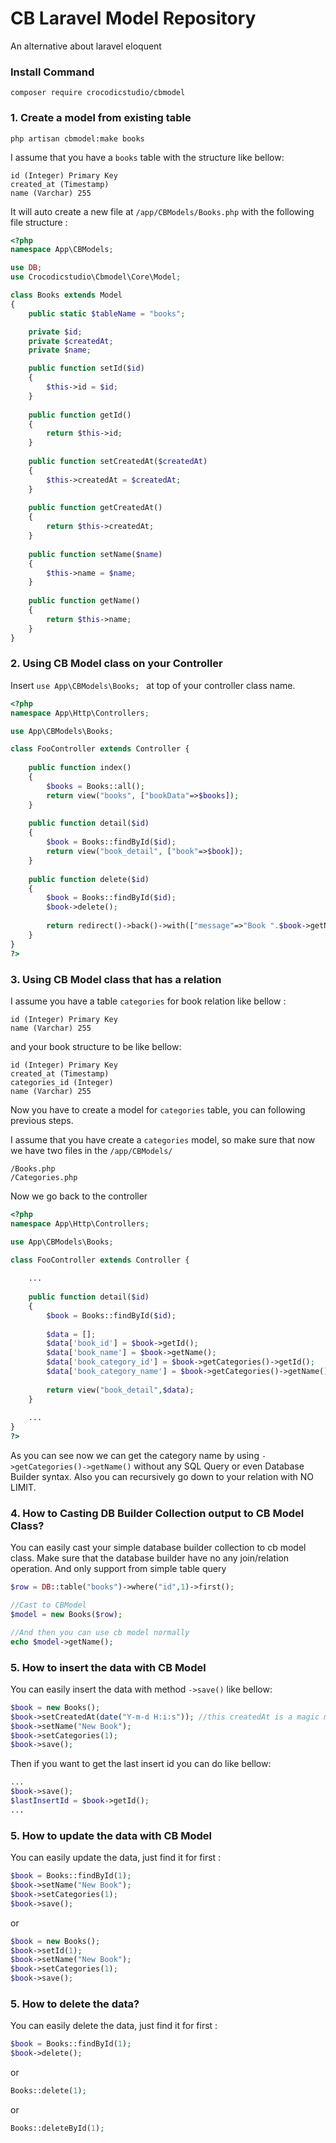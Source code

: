 # CB Laravel Model Repository
An alternative about laravel eloquent

### Install Command
``composer require crocodicstudio/cbmodel``

### 1. Create a model from existing table
``php artisan cbmodel:make books``

I assume that you have a ```books``` table with the structure like bellow:
```
id (Integer) Primary Key
created_at (Timestamp)
name (Varchar) 255
```

It will auto create a new file at ```/app/CBModels/Books.php``` with the following file structure : 

```php
<?php
namespace App\CBModels;

use DB;
use Crocodicstudio\Cbmodel\Core\Model;

class Books extends Model
{
    public static $tableName = "books";

    private $id;
    private $createdAt;
    private $name;

    public function setId($id)
    {
        $this->id = $id;
    }
    
    public function getId()
    {
        return $this->id;
    }
    
    public function setCreatedAt($createdAt)
    {
        $this->createdAt = $createdAt;
    }
    
    public function getCreatedAt()
    {
        return $this->createdAt;
    }
    
    public function setName($name)
    {
        $this->name = $name;
    }
    
    public function getName()
    {
        return $this->name;
    }
}
```

### 2. Using CB Model class on your Controller
Insert ```use App\CBModels\Books; ``` at top of your controller class name.

```php
<?php 
namespace App\Http\Controllers;

use App\CBModels\Books;

class FooController extends Controller {
    
    public function index() 
    {
        $books = Books::all();
        return view("books", ["bookData"=>$books]);
    }
    
    public function detail($id)
    {
        $book = Books::findById($id);
        return view("book_detail", ["book"=>$book]);
    }
    
    public function delete($id)
    {
        $book = Books::findById($id);
        $book->delete();
        
        return redirect()->back()->with(["message"=>"Book ".$book->getName()." has been deleted!"]);
    }
}
?>
```

### 3. Using CB Model class that has a relation
I assume you have a table ```categories``` for book relation like bellow : 
```
id (Integer) Primary Key
name (Varchar) 255
```
and your book structure to be like bellow:
```
id (Integer) Primary Key
created_at (Timestamp)
categories_id (Integer)
name (Varchar) 255
```
Now you have to create a model for ```categories``` table, you can following previous steps.

I assume that you have create a ```categories``` model, so make sure that now we have two files in the ```/app/CBModels/```
``` 
/Books.php
/Categories.php
```
Now we go back to the controller 
```php
<?php 
namespace App\Http\Controllers;

use App\CBModels\Books;

class FooController extends Controller {
    
    ...
    
    public function detail($id)
    {
        $book = Books::findById($id);
        
        $data = [];
        $data['book_id'] = $book->getId();
        $data['book_name'] = $book->getName();
        $data['book_category_id'] = $book->getCategories()->getId();
        $data['book_category_name'] = $book->getCategories()->getName();
        
        return view("book_detail",$data);
    }
    
    ...
}
?>
```
As you can see now we can get the category name by using ```->getCategories()->getName()``` without any SQL Query or even Database Builder syntax. Also you can recursively go down to your relation with NO LIMIT.

### 4. How to Casting DB Builder Collection output to CB Model Class?
You can easily cast your simple database builder collection to cb model class. Make sure that the database builder have no any join/relation operation. And only support from simple table query

```php 
$row = DB::table("books")->where("id",1)->first();

//Cast to CBModel
$model = new Books($row);

//And then you can use cb model normally
echo $model->getName();
```

### 5. How to insert the data with CB Model
You can easily insert the data with method ```->save()``` like bellow:
```php 
$book = new Books();
$book->setCreatedAt(date("Y-m-d H:i:s")); //this createdAt is a magic method you can ignore this
$book->setName("New Book");
$book->setCategories(1);
$book->save();
```
Then if you want to get the last insert id you can do like bellow:
```php
...
$book->save();
$lastInsertId = $book->getId();
...
```

### 5. How to update the data with CB Model
You can easily update the data, just find it for first : 
```php 
$book = Books::findById(1);
$book->setName("New Book");
$book->setCategories(1);
$book->save();
```
or 
```php 
$book = new Books();
$book->setId(1);
$book->setName("New Book");
$book->setCategories(1);
$book->save();
```
### 5. How to delete the data?
You can easily delete the data, just find it for first : 
```php 
$book = Books::findById(1);
$book->delete();
```
or 
```php 
Books::delete(1);
```
or
```php 
Books::deleteById(1);
```